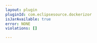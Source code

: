 ```yaml
---
layout: plugin
pluginId: com.eclipsesource.dockerizor
isJarAvailable: true
error: NONE
violations: []

---
```

